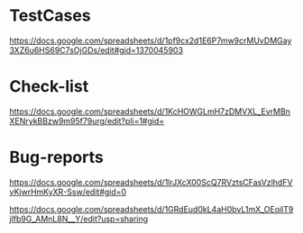 # TestCases
https://docs.google.com/spreadsheets/d/1pf9cx2d1E6P7mw9crMUvDMGay3XZ6u6HS69C7sOjGDs/edit#gid=1370045903 

# Check-list
https://docs.google.com/spreadsheets/d/1KcHOWGLmH7zDMVXL_EvrMBnXENrykBBzw9m95f79urg/edit?pli=1#gid=

# Bug-reports
https://docs.google.com/spreadsheets/d/1lrJXcX00ScQ7RVztsCFasVzlhdFVvKjwrHmKyXR-Ssw/edit#gid=0

https://docs.google.com/spreadsheets/d/1GRdEud0kL4aH0bvL1mX_OEoilT9jlfb9G_AMnL8N__Y/edit?usp=sharing 
